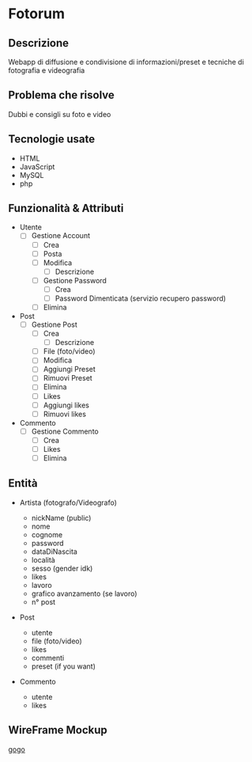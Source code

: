# Fotorum
## Descrizione
Webapp di diffusione e condivisione di informazioni/preset e tecniche di fotografia e videografia <br>
## Problema che risolve 
Dubbi e consigli su foto e video
## Tecnologie usate
* HTML
* JavaScript
* MySQL
* php
## Funzionalità & Attributi
* Utente
    - [ ] Gestione Account
        - [ ] Crea
        - [ ] Posta
        - [ ] Modifica
            - [ ] Descrizione
        - [ ] Gestione Password
            - [ ] Crea
            - [ ] Password Dimenticata (servizio recupero password)
        - [ ] Elimina
* Post
    - [ ] Gestione Post
        - [ ] Crea
            - [ ] Descrizione
        - [ ] File (foto/video)
        - [ ] Modifica
        - [ ] Aggiungi Preset
        - [ ] Rimuovi Preset
        - [ ] Elimina
        - [ ] Likes
        - [ ] Aggiungi likes
        - [ ] Rimuovi likes
* Commento
    - [ ] Gestione Commento
        - [ ] Crea
        - [ ] Likes
        - [ ] Elimina

## Entità
* Artista (fotografo/Videografo)
    * nickName (public)
    * nome
    * cognome 
    * password
    * dataDiNascita
    * località
    * sesso (gender idk)
    * likes
    * lavoro
    * grafico avanzamento (se lavoro)
    * n° post
 
* Post
    * utente
    * file (foto/video)
    * likes
    * commenti
    * preset (if you want)

* Commento
    * utente
    * likes

## WireFrame Mockup
<a target="_blank" href="https://www.figma.com/file/FvF1UrD3IYHjHBvuA3CSqv/Fotorum?type=design&node-id=0%3A1&mode=design&t=lhSUObwrHvT3MRQy-1">gogo</a>

